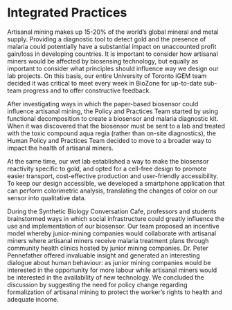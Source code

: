 # Integrated Practices

Artisanal mining makes up 15-20% of the world’s global mineral and metal supply. Providing a diagnostic tool to detect gold and the presence of malaria could potentially have a substantial impact on unaccounted profit gain/loss in developing countries. It is important to consider how artisanal miners would be affected by biosensing technology, but equally as important to consider what principles should influence way we design our lab projects. On this basis, our entire University of Toronto iGEM team decided it was critical to meet every week in BioZone for up-to-date sub-team progress and to offer constructive feedback.

After investigating ways in which the paper-based biosensor could influence artisanal mining, the Policy and Practices Team started by using functional decomposition to create a biosensor and malaria diagnostic kit. When it was discovered that the biosensor must be sent to a lab and treated with the toxic compound aqua regia (rather than on-site diagnostics), the Human Policy and Practices Team decided to move to a broader way to impact the health of artisanal miners.

At the same time, our wet lab established a way to make the biosensor reactivity specific to gold, and opted for a cell-free design to promote easier transport, cost-effective production and user-friendly accessibility. To keep our design accessible, we developed a smartphone application that can perform colorimetric analysis, translating the changes of color on our sensor into qualitative data. 

During the Synthetic Biology Conversation Cafe, professors and students brainstormed ways in which social infrastructure could greatly influence the use and implementation of our biosensor.  Our team proposed an incentive model whereby junior-mining companies would collaborate with artisanal miners where artisanal miners receive malaria treatment plans through community health clinics hosted by junior mining companies. Dr. Peter Pennefather offered invaluable insight and generated an interesting dialogue about human behaviour: as junior mining companies would be interested in the opportunity for more labour while artisanal miners would be interested in the availability of new technology. We concluded the discussion by suggesting the need for policy change regarding formalization of artisanal mining to protect the worker’s rights to health and adequate income.
